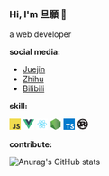 ### Hi, I'm 旦願 👋

a web developer

**social media:**  

- [Juejin](https://juejin.cn/user/281914445928957/posts)
- [Zhihu](https://www.zhihu.com/people/vikoala)
- [Bilibili](https://space.bilibili.com/73748193?spm_id_from=333.1007.0.0)

**skill:**  

<code><img height="20" src="https://raw.githubusercontent.com/github/explore/80688e429a7d4ef2fca1e82350fe8e3517d3494d/topics/javascript/javascript.png"></code>
<code><img height="20" src="https://raw.githubusercontent.com/github/explore/80688e429a7d4ef2fca1e82350fe8e3517d3494d/topics/vue/vue.png"></code>
<code><img height="20" src="https://raw.githubusercontent.com/github/explore/80688e429a7d4ef2fca1e82350fe8e3517d3494d/topics/react/react.png"></code>
<code><img height="20" src="https://raw.githubusercontent.com/github/explore/80688e429a7d4ef2fca1e82350fe8e3517d3494d/topics/nodejs/nodejs.png"></code>
<code><img height="20" src="https://raw.githubusercontent.com/github/explore/80688e429a7d4ef2fca1e82350fe8e3517d3494d/topics/typescript/typescript.png"></code>
<code><img height="20" src="https://raw.githubusercontent.com/github/explore/80688e429a7d4ef2fca1e82350fe8e3517d3494d/topics/rust/rust.png"></code>

**contribute:**

![Anurag's GitHub stats](https://github-readme-stats.vercel.app/api?username=danyuan30&show_icons=true)
